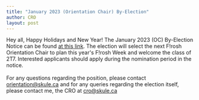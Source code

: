 ```yaml
---
title: "January 2023 (Orientation Chair) By-Election"
author: CRO
layout: post
---
```


Hey all, Happy Holidays and New Year! The January 2023 (OC) By-Election Notice can be found <a href="https://drive.google.com/file/d/1BbpFOiPrDjJDONTU8AO23AyGLUZ5t0KD/view?usp=sharing">at this link</a>. The election will select the next F!rosh Orientation Chair to plan this year's F!rosh Week and welcome the class of 2T7. Interested applicants should apply during the nomination period in the notice.<br> <br> For any questions regarding the position, please contact orientation@skule.ca and for any queries regarding the election itself, please contact me, the CRO at cro@skule.ca